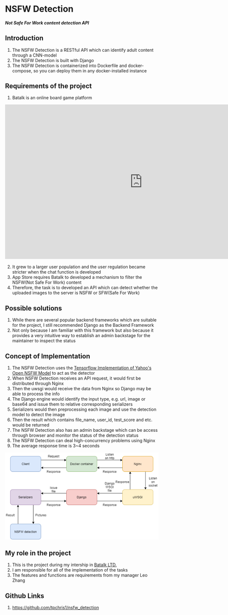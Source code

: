 # NSFW Detection 
##### *Not Safe For Work content detection API*

## Introduction
1. The NSFW Detection is a RESTful API which can identify adult content through a CNN-model
2. The NSFW Detection is built with Django
3. The NSFW Detection is containerized into Dockerfile and docker-compose, so you can deploy them in any docker-installed instance

## Requirements of the project
1. Batalk is an online board game platform 

<iframe width="900" height="506" src="https://www.youtube.com/embed/dDE2Wk9QPCs" frameborder="0" allow="accelerometer; autoplay; clipboard-write; encrypted-media; gyroscope; picture-in-picture" allowfullscreen></iframe>

2. It grew to a larger user population and the user regulation became stricter when the chat function is developed 
3. App Store requires Batalk to developed a mechanism to filter the NSFW(Not Safe For Work) content
4. Therefore, the task is to developed an API which can detect whether the uploaded images to the server is NSFW or SFW(Safe For Work)

## Possible solutions
1. While there are several popular backend frameworks which are suitable for the project, I still recommended Django as the Backend Framework
2. Not only because I am familiar with this framework but also because it provides a very intuitive way to establish an admin backstage for the maintainer to inspect the status  

## Concept of Implementation
1. The NSFW Detection uses the [Tensorflow Implementation of Yahoo's Open NSFW Model](https://github.com/mdietrichstein/tensorflow-open_nsfw) to act as the detector
2. When NSFW Detection receives an API request, it would first be distributed through Nginx
3. Then the uwsgi would receive the data from Nginx so Django may be able to process the info
4. The Django engine would identify the input type, e.g. url, image or base64 and issue them to relative corresponding serializers
5. Serializers would then preprocessing each image and use the detection model to detect the image
6. Then the result which contains file_name, user_id, test_score and etc. would be returned 
7. The NSFW Detection also has an admin backstage which can be access through browser and monitor the status of the detection status
8. The NSFW Detection can deal high-concurrency problems using Nginx
9. The average response time is 3~4 seconds

![](Pics/structure.drawio.png)

## My role in the project
1. This is the project during my intership in [Batalk LTD.](https://play.google.com/store/apps/details?id=fun.batalk.app&hl=en) 
2. I am responsible for all of the implementation of the tasks
3. The features and functions are requirements from my manager Leo Zhang


## Github Links
1. https://github.com/tpchris1/nsfw_detection
